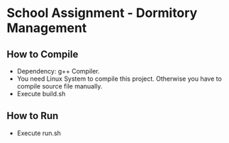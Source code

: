 # School Assignment - Dormitory Management## How to Compile* Dependency: g++ Compiler.* You need Linux System to compile this project. Otherwise you have to compile source file manually.* Execute build.sh## How to Run* Execute run.sh